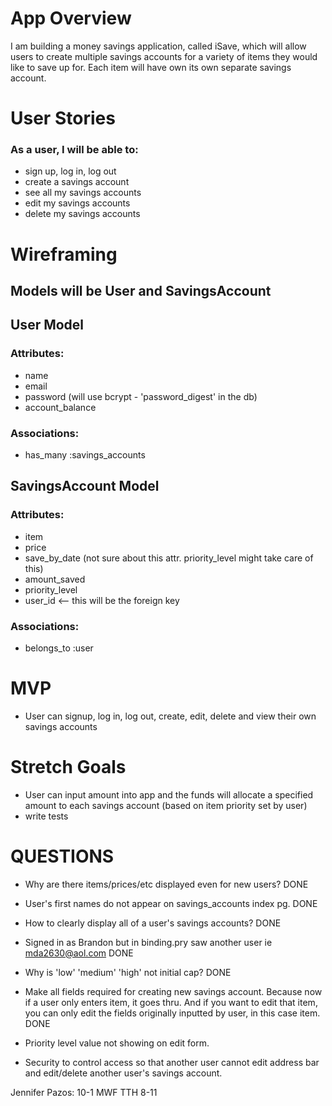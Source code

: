 # App Overview

I am building a money savings application, called iSave, which will allow users to create multiple savings accounts for a variety of items they would like to save up for. Each item will have own its own separate savings account.

# User Stories

### As a user, I will be able to:

- sign up, log in, log out
- create a savings account
- see all my savings accounts
- edit my savings accounts
- delete my savings accounts

# Wireframing

## Models will be User and SavingsAccount

## User Model

### Attributes:

- name
- email
- password (will use bcrypt - 'password_digest' in the db)
- account_balance

### Associations:

- has_many :savings_accounts


## SavingsAccount Model

### Attributes:

- item
- price
- save_by_date (not sure about this attr. priority_level might take care of this)
- amount_saved
- priority_level
- user_id <-- this will be the foreign key

### Associations:

- belongs_to :user

# MVP

- User can signup, log in, log out, create, edit, delete and view their own savings accounts

# Stretch Goals

- User can input amount into app and the funds will allocate a specified amount to each savings account (based on item priority set by user)
- write tests

# QUESTIONS

- Why are there items/prices/etc displayed even for new users? DONE
- User's first names do not appear on savings_accounts index pg. DONE
- How to clearly display all of a user's savings accounts? DONE
- Signed in as Brandon but in binding.pry saw another user ie mda2630@aol.com DONE
- Why is 'low' 'medium' 'high' not initial cap? DONE
- Make all fields required for creating new savings account. Because now if a user only enters item, it goes thru. And if you want to edit that item, you can only edit the fields originally inputted by user, in this case item. DONE

- Priority level value not showing on edit form.
- Security to control access so that another user cannot edit address bar and edit/delete another user's savings account.

Jennifer Pazos:
10-1 MWF
TTH 8-11